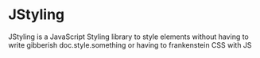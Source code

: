 # JStyling
JStyling is a JavaScript Styling library to style elements without having to write gibberish doc.style.something or having to frankenstein CSS with JS
